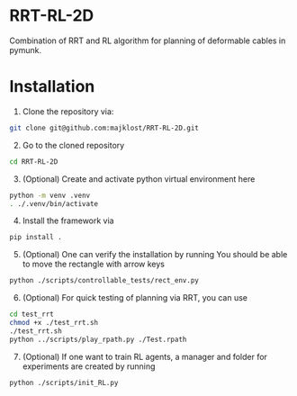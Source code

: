 # RRT-RL-2D

Combination of RRT and RL algorithm for planning of deformable cables in pymunk.

# Installation

1. Clone the repository via:

```bash
git clone git@github.com:majklost/RRT-RL-2D.git
```

2. Go to the cloned repository

```bash
cd RRT-RL-2D
```

3. (Optional)
   Create and activate python virtual environment here

```bash
python -m venv .venv
. ./.venv/bin/activate
```

4. Install the framework via

```sh
pip install .
```

5. (Optional)
   One can verify the installation by running
   You should be able to move the rectangle with arrow keys

```bash
python ./scripts/controllable_tests/rect_env.py
```

6. (Optional)
   For quick testing of planning via RRT, you can use

```bash
cd test_rrt
chmod +x ./test_rrt.sh
./test_rrt.sh
python ../scripts/play_rpath.py ./Test.rpath
```

7. (Optional)
   If one want to train RL agents, a manager and folder for experiments are created by running

```bash
python ./scripts/init_RL.py
```
